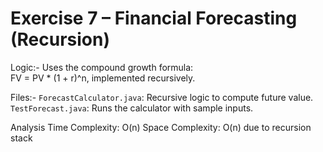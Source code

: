 # Exercise 7 – Financial Forecasting (Recursion)

Logic:-
    Uses the compound growth formula:  
    FV = PV * (1 + r)^n, implemented recursively.

Files:-
  `ForecastCalculator.java`: Recursive logic to compute future value.
  `TestForecast.java`: Runs the calculator with sample inputs.

Analysis
  Time Complexity: O(n)
  Space Complexity: O(n) due to recursion stack
